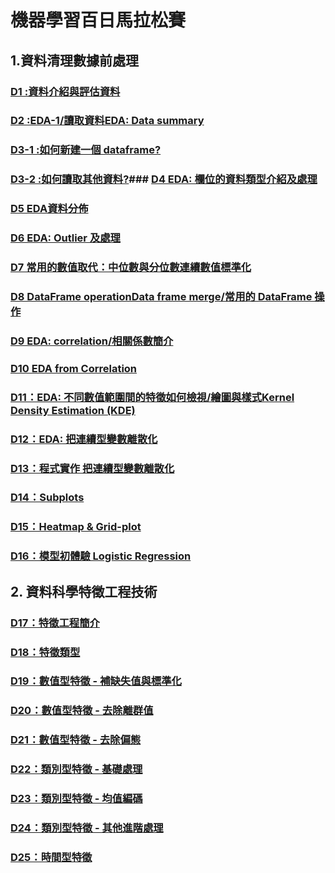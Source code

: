 # 機器學習百日馬拉松賽
## 1.資料清理數據前處理
### [D1 :資料介紹與評估資料](https://github.com/andrew623849/2nd-ML-100Days/tree/master/D01)
### [D2 :EDA-1/讀取資料EDA: Data summary](https://github.com/andrew623849/2nd-ML-100Days/blob/master/D02/Day_002_HW.ipynb)
### [D3-1 :如何新建一個 dataframe?](https://github.com/andrew623849/2nd-ML-100Days/blob/master/D03/Day_003-1_HW.ipynb)
### [D3-2 :如何讀取其他資料?](https://github.com/andrew623849/2nd-ML-100Days/blob/master/D03/Day_003-2_HW.ipynb)### [D4 EDA: 欄位的資料類型介紹及處理](https://github.com/andrew623849/2nd-ML-100Days/blob/master/D04/Day_004_HW.ipynb)
### [D5 EDA資料分佈](https://github.com/andrew623849/2nd-ML-100Days/blob/master/D05/Day_005_HW.ipynb)
### [D6 EDA: Outlier 及處理](https://github.com/andrew623849/2nd-ML-100Days/blob/master/D6/Day_006_HW.ipynb)
### [D7 常用的數值取代：中位數與分位數連續數值標準化](https://github.com/andrew623849/2nd-ML-100Days/blob/master/D07/Day_007_HW.ipynb)
### [D8 DataFrame operationData frame merge/常用的 DataFrame 操作](https://github.com/andrew623849/2nd-ML-100Days/blob/master/D08/Day_008_HW.ipynb)
### [D9 EDA: correlation/相關係數簡介](https://github.com/andrew623849/2nd-ML-100Days/blob/master/D09/Day_009_HW.ipynb)
### [D10 EDA from Correlation](https://github.com/andrew623849/2nd-ML-100Days/blob/master/D10/Day_010_HW.ipynb)
### [D11：EDA: 不同數值範圍間的特徵如何檢視/繪圖與樣式Kernel Density Estimation (KDE)](https://github.com/andrew623849/2nd-ML-100Days/blob/master/D11/Day_011_HW.ipynb)
### [D12：EDA: 把連續型變數離散化](https://github.com/andrew623849/2nd-ML-100Days/blob/master/D12/Day_012_HW.ipynb)
### [D13：程式實作 把連續型變數離散化](https://github.com/andrew623849/2nd-ML-100Days/blob/master/D13/Day_013_HW.ipynb)
### [D14：Subplots](https://github.com/andrew623849/2nd-ML-100Days/blob/master/D14/Day_014_HW.ipynb)
### [D15：Heatmap & Grid-plot](https://github.com/andrew623849/2nd-ML-100Days/blob/master/D15/Day_015_HW.ipynb)
### [D16：模型初體驗 Logistic Regression](https://github.com/andrew623849/2nd-ML-100Days/blob/master/D16/Day_016_HW.ipynb)
## 2. 資料科學特徵工程技術
### [D17：特徵工程簡介](https://github.com/andrew623849/2nd-ML-100Days/blob/master/D17/Day_017_HW.ipynb)
### [D18：特徵類型](https://github.com/andrew623849/2nd-ML-100Days/blob/master/D18/Day_018_HW.ipynb)
### [D19：數值型特徵 - 補缺失值與標準化](https://github.com/andrew623849/2nd-ML-100Days/blob/master/D19/Day_019_HW.ipynb)
### [D20：數值型特徵 - 去除離群值](https://github.com/andrew623849/2nd-ML-100Days/blob/master/D20/Day_020_HW.ipynb)
### [D21：數值型特徵 - 去除偏態](https://github.com/andrew623849/2nd-ML-100Days/blob/master/D21/Day_021_HW.ipynb)
### [D22：類別型特徵 - 基礎處理](https://github.com/andrew623849/2nd-ML-100Days/blob/master/D22/Day_022_HW.ipynb)
### [D23：類別型特徵 - 均值編碼](https://github.com/andrew623849/2nd-ML-100Days/blob/master/D23/Day_023_HW.ipynb)
### [D24：類別型特徵 - 其他進階處理](https://github.com/andrew623849/2nd-ML-100Days/blob/master/D24/Day_024_HW.ipynb)
### [D25：時間型特徵](https://github.com/andrew623849/2nd-ML-100Days/blob/master/D25/Day_025_HW.ipynb)
